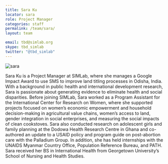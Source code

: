 ```yaml
---
title: Sara Ku
locator: sara
role: Project Manager
categories: staff
permalink: /team/sara/
layout: team

email: tbd@simlab.org
skype: tbd_simlab
twitter: "@tbd_simlab"
---
```

![sara]({{site.baseurl}}/images/team/sara_big.jpg)

Sara Ku is a Project Manager at SIMLab, where she manages a Google Impact Award to use SMS to improve land titling processes in Odisha, India. With a background in public health and international development research, Sara is passionate about generating evidence to eliminate health and social disparities. Before joining SIMLab, Sara worked as a Program Assistant for the International Center for Research on Women, where she supported projects focused on women’s economic empowerment and household decision-making in agricultural value chains, women’s access to land, gender integration in social enterprises, and measuring the social impacts of clean cookstoves. Sara also conducted research on adolescent girls and family planning at the Dodowa Health Research Centre in Ghana and co-authored an update to a USAID policy and program guide on post-abortion care with the Palladium Group. In addition, she has held internships with the UNAIDS Myanmar Country Office, Population Reference Bureau, and PATH. Sara received her BS in International Health from Georgetown University’s School of Nursing and Health Studies.
